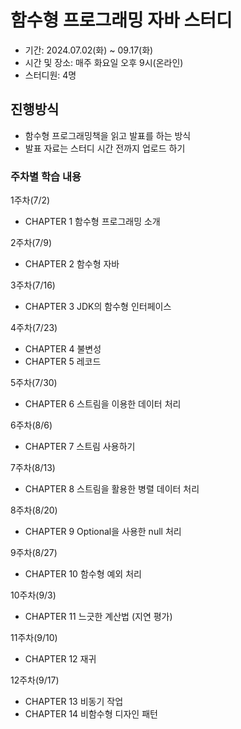 # 함수형 프로그래밍 자바 스터디
- 기간: 2024.07.02(화) ~ 09.17(화) 
- 시간 및 장소: 매주 화요일 오후 9시(온라인)
- 스터디원: 4명

## 진행방식
- 함수형 프로그래밍책을 읽고 발표를 하는 방식
- 발표 자료는 스터디 시간 전까지 업로드 하기

### 주차별 학습 내용
1주차(7/2) 
- CHAPTER 1 함수형 프로그래밍 소개

2주차(7/9)
- CHAPTER 2 함수형 자바

3주차(7/16)
- CHAPTER 3 JDK의 함수형 인터페이스

4주차(7/23)
- CHAPTER 4 불변성
- CHAPTER 5 레코드

5주차(7/30) 
- CHAPTER 6 스트림을 이용한 데이터 처리

6주차(8/6) 
- CHAPTER 7 스트림 사용하기

7주차(8/13) 
- CHAPTER 8 스트림을 활용한 병렬 데이터 처리

8주차(8/20) 
- CHAPTER 9 Optional을 사용한 null 처리

9주차(8/27) 
- CHAPTER 10 함수형 예외 처리

10주차(9/3) 
- CHAPTER 11 느긋한 계산법 (지연 평가)

11주차(9/10) 
- CHAPTER 12 재귀

12주차(9/17)
- CHAPTER 13 비동기 작업
- CHAPTER 14 비함수형 디자인 패턴
